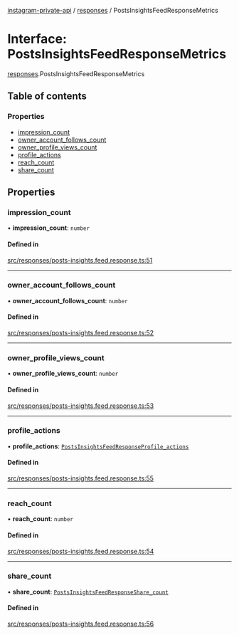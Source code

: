 [instagram-private-api](../../README.md) / [responses](../../modules/responses.md) / PostsInsightsFeedResponseMetrics

# Interface: PostsInsightsFeedResponseMetrics

[responses](../../modules/responses.md).PostsInsightsFeedResponseMetrics

## Table of contents

### Properties

- [impression\_count](PostsInsightsFeedResponseMetrics.md#impression_count)
- [owner\_account\_follows\_count](PostsInsightsFeedResponseMetrics.md#owner_account_follows_count)
- [owner\_profile\_views\_count](PostsInsightsFeedResponseMetrics.md#owner_profile_views_count)
- [profile\_actions](PostsInsightsFeedResponseMetrics.md#profile_actions)
- [reach\_count](PostsInsightsFeedResponseMetrics.md#reach_count)
- [share\_count](PostsInsightsFeedResponseMetrics.md#share_count)

## Properties

### impression\_count

• **impression\_count**: `number`

#### Defined in

[src/responses/posts-insights.feed.response.ts:51](https://github.com/Nerixyz/instagram-private-api/blob/b3351b9/src/responses/posts-insights.feed.response.ts#L51)

___

### owner\_account\_follows\_count

• **owner\_account\_follows\_count**: `number`

#### Defined in

[src/responses/posts-insights.feed.response.ts:52](https://github.com/Nerixyz/instagram-private-api/blob/b3351b9/src/responses/posts-insights.feed.response.ts#L52)

___

### owner\_profile\_views\_count

• **owner\_profile\_views\_count**: `number`

#### Defined in

[src/responses/posts-insights.feed.response.ts:53](https://github.com/Nerixyz/instagram-private-api/blob/b3351b9/src/responses/posts-insights.feed.response.ts#L53)

___

### profile\_actions

• **profile\_actions**: [`PostsInsightsFeedResponseProfile_actions`](PostsInsightsFeedResponseProfile_actions.md)

#### Defined in

[src/responses/posts-insights.feed.response.ts:55](https://github.com/Nerixyz/instagram-private-api/blob/b3351b9/src/responses/posts-insights.feed.response.ts#L55)

___

### reach\_count

• **reach\_count**: `number`

#### Defined in

[src/responses/posts-insights.feed.response.ts:54](https://github.com/Nerixyz/instagram-private-api/blob/b3351b9/src/responses/posts-insights.feed.response.ts#L54)

___

### share\_count

• **share\_count**: [`PostsInsightsFeedResponseShare_count`](PostsInsightsFeedResponseShare_count.md)

#### Defined in

[src/responses/posts-insights.feed.response.ts:56](https://github.com/Nerixyz/instagram-private-api/blob/b3351b9/src/responses/posts-insights.feed.response.ts#L56)
